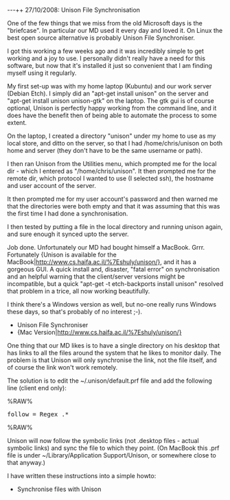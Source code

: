 ---++ 27/10/2008: Unison File Synchronisation

One of the few things that we miss from the old Microsoft days is the "briefcase".  In particular our MD used it every day and loved it.  On Linux the best open source alternative is probably Unison File Synchroniser.

I got this working a few weeks ago and it was incredibly simple to get working and a joy to use.  I personally didn't really have a need for this software, but now that it's installed it just so convenient that I am finding myself using it regularly.

My first set-up was with my home laptop (Kubuntu) and our work server (Debian Etch).  I simply did an "apt-get install unison" on the server and "apt-get install unison unison-gtk" on the laptop.  The gtk gui is of course optional, Unison is perfectly happy working from the command line, and it does have the benefit then of being able to automate the process to some extent.

On the laptop, I created a directory "unison" under my home to use as my local store, and ditto on the server, so that I had /home/chris/unison on both home and server (they don't have to be the same username or path).

I then ran Unison from the Utilities menu, which prompted me for the local dir - which I entered as "/home/chris/unison".  It then prompted me for the remote dir, which protocol I wanted to use (I selected ssh), the hostname and user account of the server.

It then prompted me for my user account's password and then warned me that the directories were both empty and that it was assuming that this was the first time I had done a synchronisation.

I then tested by putting a file in the local directory and running unison again, and sure enough it synced upto the server.

Job done.  Unfortunately our MD had bought himself a MacBook.  Grrr.  Fortunately {Unison is available for the MacBook|http://www.cs.haifa.ac.il/%7Eshuly/unison/}, and it has a gorgeous GUI.  A quick install and, disaster, "fatal error" on synchronisation and an helpful warning that the client/server versions might be incompatible, but a quick "apt-get -t etch-backports install unison" resolved that problem in a trice, all now working beautifully.

I think there's a Windows version as well, but no-one really runs Windows these days, so that's probably of no interest ;-).

   * Unison File Synchroniser
   * {Mac Version|http://www.cs.haifa.ac.il/%7Eshuly/unison/}

One thing that our MD likes is to have a single directory on his desktop that has links to all the files around the system that he likes to monitor daily.  The problem is that Unison will only synchronise the link, not the file itself, and of course the link won't work remotely.


The solution is to edit the ~/.unison/default.prf file and add the following line (client end only):

%RAW%
<pre>
follow = Regex .*
</pre>
%RAW%

Unison will now follow the symbolic links (not .desktop files - actual symbolic links) and sync the file to which they point.  (On MacBook this .prf file is under ~/Library/Application Support/Unison, or somewhere close to that anyway.)

I have written these instructions into a simple howto:

   * Synchronise files with Unison
